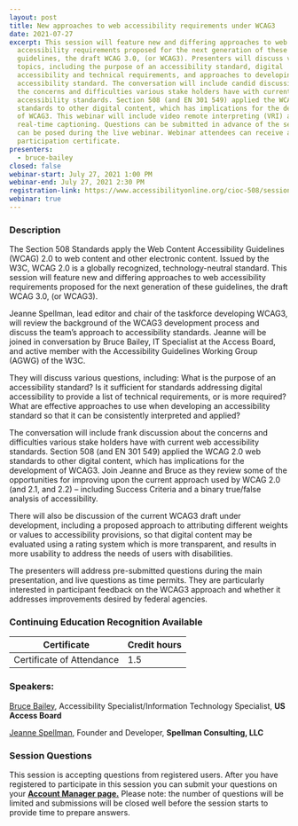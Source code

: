 ```yaml
---
layout: post
title: New approaches to web accessibility requirements under WCAG3
date: 2021-07-27
excerpt: This session will feature new and differing approaches to web
  accessibility requirements proposed for the next generation of these
  guidelines, the draft WCAG 3.0, (or WCAG3). Presenters will discuss various
  topics, including the purpose of an accessibility standard, digital
  accessibility and technical requirements, and approaches to developing an
  accessibility standard. The conversation will include candid discussion about
  the concerns and difficulties various stake holders have with current web
  accessibility standards. Section 508 (and EN 301 549) applied the WCAG 2.0 web
  standards to other digital content, which has implications for the development
  of WCAG3. This webinar will include video remote interpreting (VRI) and
  real-time captioning. Questions can be submitted in advance of the session or
  can be posed during the live webinar. Webinar attendees can receive a
  participation certificate.
presenters:
  - bruce-bailey
closed: false
webinar-start: July 27, 2021 1:00 PM
webinar-end: July 27, 2021 2:30 PM
registration-link: https://www.accessibilityonline.org/cioc-508/session/?id=110939
webinar: true
---
```

### Description

The Section 508 Standards apply the Web Content Accessibility Guidelines (WCAG) 2.0 to web content and other electronic content. Issued by the W3C, WCAG 2.0 is a globally recognized, technology-neutral standard. This session will feature new and differing approaches to web accessibility requirements proposed for the next generation of these guidelines, the draft WCAG 3.0, (or WCAG3).



Jeanne Spellman, lead editor and chair of the taskforce developing WCAG3, will review the background of the WCAG3 development process and discuss the team’s approach to accessibility standards. Jeanne will be joined in conversation by Bruce Bailey, IT Specialist at the Access Board, and active member with the Accessibility Guidelines Working Group (AGWG) of the W3C.



They will discuss various questions, including: What is the purpose of an accessibility standard? Is it sufficient for standards addressing digital accessibility to provide a list of technical requirements, or is more required? What are effective approaches to use when developing an accessibility standard so that it can be consistently interpreted and applied?



The conversation will include frank discussion about the concerns and difficulties various stake holders have with current web accessibility standards. Section 508 (and EN 301 549) applied the WCAG 2.0 web standards to other digital content, which has implications for the development of WCAG3. Join Jeanne and Bruce as they review some of the opportunities for improving upon the current approach used by WCAG 2.0 (and 2.1, and 2.2) – including Success Criteria and a binary true/false analysis of accessibility.



There will also be discussion of the current WCAG3 draft under development, including a proposed approach to attributing different weights or values to accessibility provisions, so that digital content may be evaluated using a rating system which is more transparent, and results in more usability to address the needs of users with disabilities.



The presenters will address pre-submitted questions during the main presentation, and live questions as time permits. They are particularly interested in participant feedback on the WCAG3 approach and whether it addresses improvements desired by federal agencies.

### Continuing Education Recognition Available

| **Certificate**           | **Credit hours** |
| ------------------------- | ---------------- |
| Certificate of Attendance | 1.5              |

### Speakers:

[Bruce Bailey](https://www.accessibilityonline.org/speakers/speaker.aspx?id=10192), Accessibility Specialist/Information Technology Specialist, **US Access Board**



[Jeanne Spellman](https://www.accessibilityonline.org/speakers/speaker.aspx?id=10884), Founder and Developer, **Spellman Consulting, LLC**



### Session Questions

This session is accepting questions from registered users. After you have registered to participate in this session you can submit your questions on your **[Account Manager page.](https://www.accessibilityonline.org/cioc-508/accountManager)** Please note: the number of questions will be limited and submissions will be closed well before the session starts to provide time to prepare answers.
